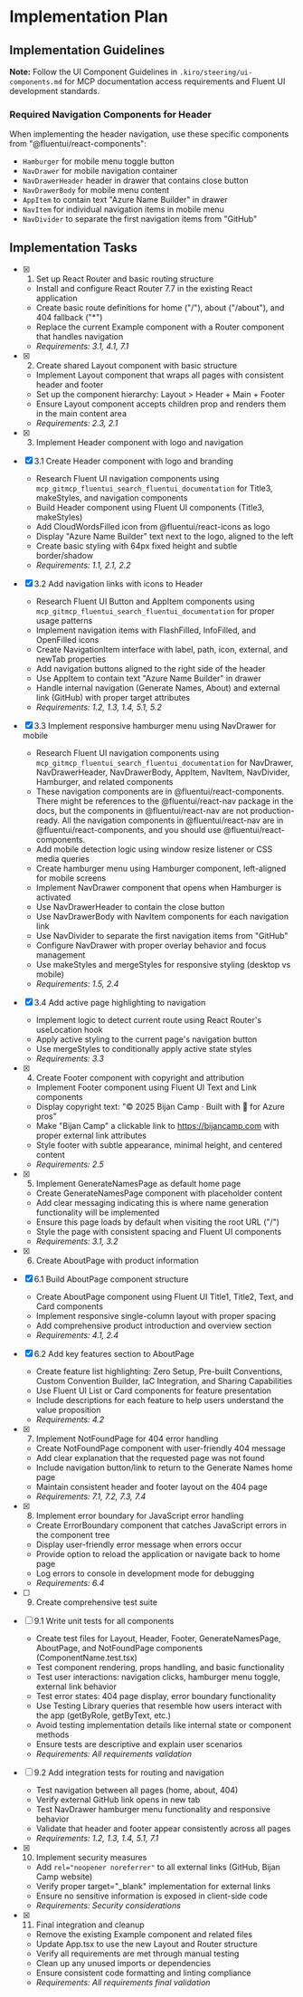 # Implementation Plan

## Implementation Guidelines

**Note:** Follow the UI Component Guidelines in `.kiro/steering/ui-components.md` for MCP documentation access requirements and Fluent UI development standards.

### Required Navigation Components for Header

When implementing the header navigation, use these specific components from "@fluentui/react-components":

- `Hamburger` for mobile menu toggle button
- `NavDrawer` for mobile navigation container
- `NavDrawerHeader` header in drawer that contains close button
- `NavDrawerBody` for mobile menu content
- `AppItem` to contain text "Azure Name Builder" in drawer
- `NavItem` for individual navigation items in mobile menu
- `NavDivider` to separate the first navigation items from "GitHub"

## Implementation Tasks

- [x] 1. Set up React Router and basic routing structure

  - Install and configure React Router 7.7 in the existing React application
  - Create basic route definitions for home ("/"), about ("/about"), and 404 fallback ("\*")
  - Replace the current Example component with a Router component that handles navigation
  - _Requirements: 3.1, 4.1, 7.1_

- [x] 2. Create shared Layout component with basic structure

  - Implement Layout component that wraps all pages with consistent header and footer
  - Set up the component hierarchy: Layout > Header + Main + Footer
  - Ensure Layout component accepts children prop and renders them in the main content area
  - _Requirements: 2.3, 2.1_

- [x] 3. Implement Header component with logo and navigation

- [x] 3.1 Create Header component with logo and branding

  - Research Fluent UI navigation components using `mcp_gitmcp_fluentui_search_fluentui_documentation` for Title3, makeStyles, and navigation components
  - Build Header component using Fluent UI components (Title3, makeStyles)
  - Add CloudWordsFilled icon from @fluentui/react-icons as logo
  - Display "Azure Name Builder" text next to the logo, aligned to the left
  - Create basic styling with 64px fixed height and subtle border/shadow
  - _Requirements: 1.1, 2.1, 2.2_

- [x] 3.2 Add navigation links with icons to Header

  - Research Fluent UI Button and AppItem components using `mcp_gitmcp_fluentui_search_fluentui_documentation` for proper usage patterns
  - Implement navigation items with FlashFilled, InfoFilled, and OpenFilled icons
  - Create NavigationItem interface with label, path, icon, external, and newTab properties
  - Add navigation buttons aligned to the right side of the header
  - Use AppItem to contain text "Azure Name Builder" in drawer
  - Handle internal navigation (Generate Names, About) and external link (GitHub) with proper target attributes
  - _Requirements: 1.2, 1.3, 1.4, 5.1, 5.2_

- [x] 3.3 Implement responsive hamburger menu using NavDrawer for mobile

  - Research Fluent UI navigation components using `mcp_gitmcp_fluentui_search_fluentui_documentation` for NavDrawer, NavDrawerHeader, NavDrawerBody, AppItem, NavItem, NavDivider, Hamburger, and related components
  - These navigation components are in @fluentui/react-components. There might be references to the @fluentui/react-nav package in the docs, but the components in @fluentui/react-nav are not production-ready. All the navigation components in @fluentui/react-nav are in @fluentui/react-components, and you should use @fluentui/react-components.
  - Add mobile detection logic using window resize listener or CSS media queries
  - Create hamburger menu using Hamburger component, left-aligned for mobile screens
  - Implement NavDrawer component that opens when Hamburger is activated
  - Use NavDrawerHeader to contain the close button
  - Use NavDrawerBody with NavItem components for each navigation link
  - Use NavDivider to separate the first navigation items from "GitHub"
  - Configure NavDrawer with proper overlay behavior and focus management
  - Use makeStyles and mergeStyles for responsive styling (desktop vs mobile)
  - _Requirements: 1.5, 2.4_

- [x] 3.4 Add active page highlighting to navigation

  - Implement logic to detect current route using React Router's useLocation hook
  - Apply active styling to the current page's navigation button
  - Use mergeStyles to conditionally apply active state styles
  - _Requirements: 3.3_

- [x] 4. Create Footer component with copyright and attribution

  - Implement Footer component using Fluent UI Text and Link components
  - Display copyright text: "© 2025 Bijan Camp · Built with 💙 for Azure pros"
  - Make "Bijan Camp" a clickable link to https://bijancamp.com with proper external link attributes
  - Style footer with subtle appearance, minimal height, and centered content
  - _Requirements: 2.5_

- [x] 5. Implement GenerateNamesPage as default home page

  - Create GenerateNamesPage component with placeholder content
  - Add clear messaging indicating this is where name generation functionality will be implemented
  - Ensure this page loads by default when visiting the root URL ("/")
  - Style the page with consistent spacing and Fluent UI components
  - _Requirements: 3.1, 3.2_

- [x] 6. Create AboutPage with product information

- [x] 6.1 Build AboutPage component structure

  - Create AboutPage component using Fluent UI Title1, Title2, Text, and Card components
  - Implement responsive single-column layout with proper spacing
  - Add comprehensive product introduction and overview section
  - _Requirements: 4.1, 2.4_

- [x] 6.2 Add key features section to AboutPage

  - Create feature list highlighting: Zero Setup, Pre-built Conventions, Custom Convention Builder, IaC Integration, and Sharing Capabilities
  - Use Fluent UI List or Card components for feature presentation
  - Include descriptions for each feature to help users understand the value proposition
  - _Requirements: 4.2_

- [x] 7. Implement NotFoundPage for 404 error handling

  - Create NotFoundPage component with user-friendly 404 message
  - Add clear explanation that the requested page was not found
  - Include navigation button/link to return to the Generate Names home page
  - Maintain consistent header and footer layout on the 404 page
  - _Requirements: 7.1, 7.2, 7.3, 7.4_

- [x] 8. Implement error boundary for JavaScript error handling

  - Create ErrorBoundary component that catches JavaScript errors in the component tree
  - Display user-friendly error message when errors occur
  - Provide option to reload the application or navigate back to home page
  - Log errors to console in development mode for debugging
  - _Requirements: 6.4_

- [ ] 9. Create comprehensive test suite
- [ ] 9.1 Write unit tests for all components

  - Create test files for Layout, Header, Footer, GenerateNamesPage, AboutPage, and NotFoundPage components (ComponentName.test.tsx)
  - Test component rendering, props handling, and basic functionality
  - Test user interactions: navigation clicks, hamburger menu toggle, external link behavior
  - Test error states: 404 page display, error boundary functionality
  - Use Testing Library queries that resemble how users interact with the app (getByRole, getByText, etc.)
  - Avoid testing implementation details like internal state or component methods
  - Ensure tests are descriptive and explain user scenarios
  - _Requirements: All requirements validation_

- [ ] 9.2 Add integration tests for routing and navigation

  - Test navigation between all pages (home, about, 404)
  - Verify external GitHub link opens in new tab
  - Test NavDrawer hamburger menu functionality and responsive behavior
  - Validate that header and footer appear consistently across all pages
  - _Requirements: 1.2, 1.3, 1.4, 5.1, 7.1_

- [x] 10. Implement security measures

  - Add `rel="noopener noreferrer"` to all external links (GitHub, Bijan Camp website)
  - Verify proper target="\_blank" implementation for external links
  - Ensure no sensitive information is exposed in client-side code
  - _Requirements: Security considerations_

- [x] 11. Final integration and cleanup
  - Remove the existing Example component and related files
  - Update App.tsx to use the new Layout and Router structure
  - Verify all requirements are met through manual testing
  - Clean up any unused imports or dependencies
  - Ensure consistent code formatting and linting compliance
  - _Requirements: All requirements final validation_
